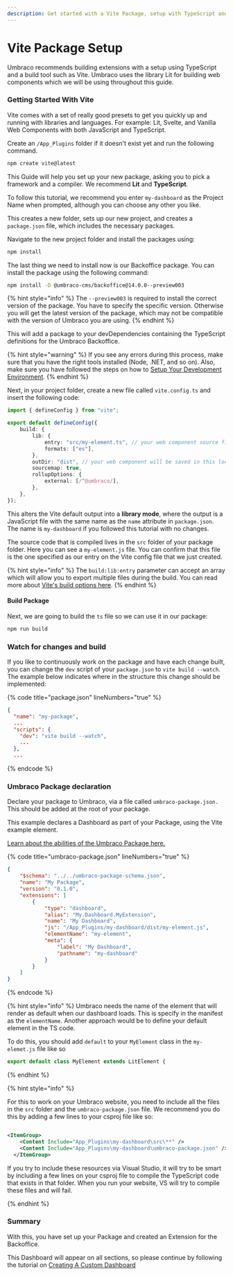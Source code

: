 ```yaml
---
description: Get started with a Vite Package, setup with TypeScript and Lit
---
```


# Vite Package Setup

Umbraco recommends building extensions with a setup using TypeScript and a build tool such as Vite. Umbraco uses the library Lit for building web components which we will be using throughout this guide.

### Getting Started With Vite

Vite comes with a set of really good presets to get you quickly up and running with libraries and languages. For example: Lit, Svelte, and Vanilla Web Components with both JavaScript and TypeScript.

Create an `/App_Plugins` folder if it doesn't exist yet and run the following command.

```bash
npm create vite@latest
```

This Guide will help you set up your new package, asking you to pick a framework and a compiler. We recommend **Lit** and **TypeScript**.

To follow this tutorial, we recommend you enter `my-dashboard` as the Project Name when prompted, although you can choose any other you like.

This creates a new folder, sets up our new project, and creates a `package.json` file, which includes the necessary packages.

Navigate to the new project folder and install the packages using:

```bash
npm install
```

The last thing we need to install now is our Backoffice package. You can install the package using the following command:

```bash
npm install -D @umbraco-cms/backoffice@14.0.0--preview003
```

{% hint style="info" %}
The `--preview003` is required to install the correct version of the package. You have to specify the specific version. Otherwise you will get the latest version of the package, which may not be compatible with the version of Umbraco you are using.
{% endhint %}

This will add a package to your devDependencies containing the TypeScript definitions for the Umbraco Backoffice.

{% hint style="warning" %}
If you see any errors during this process, make sure that you have the right tools installed (Node, .NET, and so on). Also, make sure you have followed the steps on how to [Setup Your Development Environment](./).
{% endhint %}

Next, in your project folder, create a new file called `vite.config.ts` and insert the following code:

```ts
import { defineConfig } from "vite";

export default defineConfig({
    build: {
        lib: {
            entry: "src/my-element.ts", // your web component source file
            formats: ["es"],
        },
        outDir: "dist", // your web component will be saved in this location
        sourcemap: true,
        rollupOptions: {
            external: [/^@umbraco/],
        },
    },
});
```

This alters the Vite default output into a **library mode**, where the output is a JavaScript file with the same name as the `name` attribute in `package.json`. The name is `my-dashboard` if you followed this tutorial with no changes.

The source code that is compiled lives in the `src` folder of your package folder. Here you can see a `my-element.js` file. You can confirm that this file is the one specified as our entry on the Vite config file that we just created.

{% hint style="info" %}
The `build:lib:entry` parameter can accept an array which will allow you to export multiple files during the build. You can read more about [Vite's build options here](https://vitejs.dev/config/build-options.html#build-lib).
{% endhint %}

#### Build Package

Next, we are going to build the `ts` file so we can use it in our package:

```bash
npm run build
```

### Watch for changes and build

If you like to continuously work on the package and have each change built, you can change the `dev` script of your `package.json` to `vite build --watch`.
The example below indicates where in the structure this change should be implemented:

{% code title="package.json" lineNumbers="true" %}
```json
{
  "name": "my-package",
  ...
  "scripts": {
    "dev": "vite build --watch",
    ...
  },
  ...
```
{% endcode %}

### Umbraco Package declaration

Declare your package to Umbraco, via a file called `umbraco-package.json.` This should be added at the root of your package.

This example declares a Dashboard as part of your Package, using the Vite example element.

[Learn about the abilities of the Umbraco Package here.](../package-manifest.md)

{% code title="umbraco-package.json" lineNumbers="true" %}

```json
{
    "$schema": "../../umbraco-package-schema.json",
    "name": "My Package",
    "version": "0.1.0",
    "extensions": [
        {
            "type": "dashboard",
            "alias": "My.Dashboard.MyExtension",
            "name": "My Dashboard",
            "js": "/App_Plugins/my-dashboard/dist/my-element.js",
            "elementName": "my-element",
            "meta": {
                "label": "My Dashboard",
                "pathname": "my-dashboard"
            }
        }
    ]
}
```

{% endcode %}

{% hint style="info" %}
Umbraco needs the name of the element that will render as default when our dashboard loads. This is specify in the manifest as the `elementName`. Another approach would be to define your default element in the TS code.

To do this, you should add `default` to your `MyElement` class in the `my-elemet.js` file like so 

```ts
export default class MyElement extends LitElement {
```

{% endhint %}

{% hint style="info" %}

For this to work on your Umbraco website, you need to include all the files in the `src` folder and the `umbraco-package.json` file. We recommend you do this by adding a few lines to your csproj file like so:

```xml

<ItemGroup>
    <Content Include="App_Plugins\my-dashboard\src\**" />
    <Content Include="App_Plugins\my-dashboard\umbraco-package.json" />
  </ItemGroup>

```

If you try to include these resources via Visual Studio, it will try to be smart by including a few lines on your csproj file to compile the TypeScript code that exists in that folder. When you run your website, VS will try to compile these files and will fail.

{% endhint %}

### Summary

With this, you have set up your Package and created an Extension for the Backoffice.

This Dashboard will appear on all sections, so please continue by following the tutorial on [Creating A Custom Dashboard](../../tutorials/creating-a-custom-dashboard.md)
